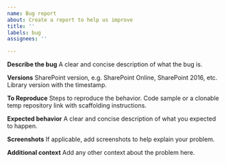 ```yaml
---
name: Bug report
about: Create a report to help us improve
title: ''
labels: bug
assignees: ''

---
```


**Describe the bug**
A clear and concise description of what the bug is.

**Versions**
SharePoint version, e.g. SharePoint Online, SharePoint 2016, etc.
Library version with the timestamp.

**To Reproduce**
Steps to reproduce the behavior. Code sample or a clonable temp repository link with scaffolding instructions.

**Expected behavior**
A clear and concise description of what you expected to happen.

**Screenshots**
If applicable, add screenshots to help explain your problem.

**Additional context**
Add any other context about the problem here.
